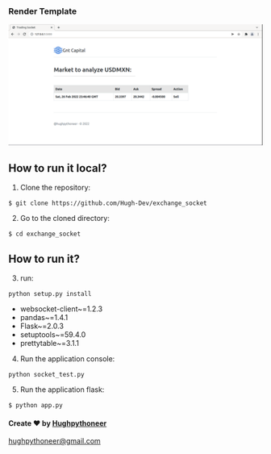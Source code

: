 ### **Render Template** 

![index](/static/screenshot/index.png)

## How to run it local?
1. Clone the repository:

```
$ git clone https://github.com/Hugh-Dev/exchange_socket
```

2. Go to the cloned directory:
```
$ cd exchange_socket
```

## How to run it?

3. run:
```
python setup.py install
```

- websocket-client~=1.2.3
- pandas~=1.4.1
- Flask~=2.0.3
- setuptools~=59.4.0
- prettytable~=3.1.1

4. Run the application console:

```
python socket_test.py
```

5. Run the application flask:
```
$ python app.py

```

#### Create ❤️ by [Hughpythoneer](https://hughpythoneer.pythonanywhere.com)

hughpythoneer@gmail.com
